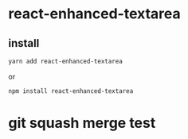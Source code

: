 # react-enhanced-textarea
## install
```bash
yarn add react-enhanced-textarea
```
or
```bash
npm install react-enhanced-textarea
```


# git squash merge test